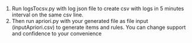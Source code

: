 1. Run logsTocsv.py with log json file to create csv with logs in 5 minutes interval on the same csv line.
2. Then run apriori.py with your generated file as file input (inputApriori.csv) to generate items and rules. You can change support and confidence to your convenience
